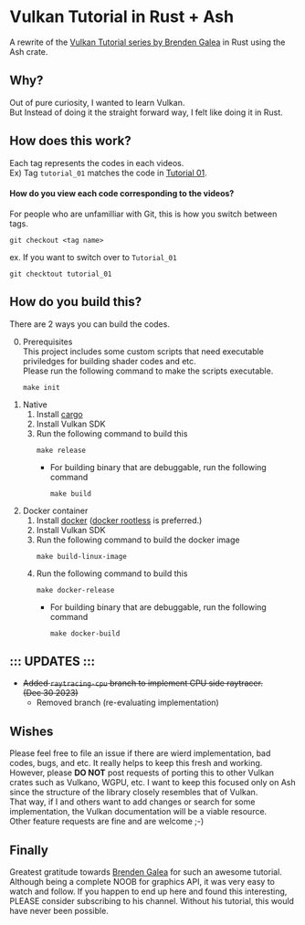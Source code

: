 # Vulkan Tutorial in Rust + Ash

A rewrite of the [Vulkan Tutorial series by Brenden Galea](https://www.youtube.com/playlist?list=PL8327DO66nu9qYVKLDmdLW_84-yE4auCR) in Rust using the Ash crate.

## Why?
Out of pure curiosity, I wanted to learn Vulkan. \
But Instead of doing it the straight forward way, I felt like doing it in Rust.

## How does this work?
Each tag represents the codes in each videos. \
Ex) Tag `tutorial_01` matches the code in [Tutorial 01](https://www.youtube.com/watch?v=lr93-_cC8v4&list=PL8327DO66nu9qYVKLDmdLW_84-yE4auCR&index=2&t=10s&pp=iAQB).
#### How do you view each code corresponding to the videos?
For people who are unfamilliar with Git, this is how you switch between tags.
```
git checkout <tag name>
```
ex. If you want to switch over to `Tutorial_01`
```
git checktout tutorial_01
```

## How do you build this?
There are 2 ways you can build the codes.

0. Prerequisites \
    This project includes some custom scripts that need executable priviledges
    for building shader codes and etc. \
    Please run the following command to make the scripts executable.
    ```
    make init
    ```
1. Native
    1. Install [cargo](https://doc.rust-lang.org/cargo/getting-started/installation.html)
    2. Install Vulkan SDK
    3. Run the following command to build this
        ```
        make release
        ```
        - For building binary that are debuggable, run the following command
            ```
            make build
            ```
2. Docker container
    1. Install [docker](https://docs.docker.com/engine/install/) ([docker rootless](https://docs.docker.com/engine/security/rootless/) is preferred.)
    2. Install Vulkan SDK
    3. Run the following command to build the docker image
        ```
        make build-linux-image
        ```
    4. Run the following command to build this
        ```
        make docker-release
        ```
        - For building binary that are debuggable, run the following command
            ```
            make docker-build
            ```

## ::: UPDATES :::
- ~~Added `raytracing-cpu` branch to implement CPU side raytracer. \
(Dec 30 2023)~~
    - Removed branch (re-evaluating implementation)

## Wishes
Please feel free to file an issue if there are wierd implementation, bad codes, bugs, and etc. 
It really helps to keep this fresh and working. \
However, please **DO NOT** post requests of porting this to other Vulkan crates such as Vulkano, WGPU, etc. 
I want to keep this focused only on Ash since the structure of the library closely resembles that of Vulkan. \
That way, if I and others want to add changes or search for some implementation, the Vulkan documentation 
will be a viable resource. \
Other feature requests are fine and are welcome ;-)

## Finally
Greatest gratitude towards [Brenden Galea](https://www.youtube.com/@BrendanGalea) for such an awesome tutorial. \
Although being a complete NOOB for graphics API, it was very easy to watch and follow. 
If you happen to end up here and found this interesting, PLEASE consider subscribing to his channel. 
Without his tutorial, this would have never been possible.
